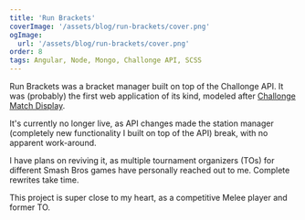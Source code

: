 ```yaml
---
title: 'Run Brackets'
coverImage: '/assets/blog/run-brackets/cover.png'
ogImage:
  url: '/assets/blog/run-brackets/cover.png'
order: 8
tags: Angular, Node, Mongo, Challonge API, SCSS
---
```



Run Brackets was a bracket manager built on top of the Challonge API. It was (probably) the first web application of its kind, modeled after <a href="https://smashboards.com/threads/challonge-match-display-application-helping-tournaments-run-faster.358186/" target="_blank">Challonge Match Display</a>.

It's currently no longer live, as API changes made the station manager (completely new functionality I built on top of the API) break, with no apparent work-around.

I have plans on reviving it, as multiple tournament organizers (TOs) for different Smash Bros games have personally reached out to me. Complete rewrites take time.

This project is super close to my heart, as a competitive Melee player and former TO.
